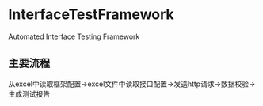 # InterfaceTestFramework
Automated Interface Testing Framework
## 主要流程
从excel中读取框架配置->excel文件中读取接口配置->发送http请求->数据校验->生成测试报告
